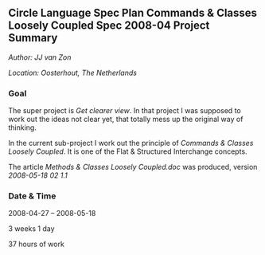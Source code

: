 ﻿**Circle Language Spec Plan
Commands & Classes Loosely Coupled Spec
2008-04
Project Summary**
---------------------------------------

*Author: JJ van Zon*

*Location: Oosterhout, The Netherlands*

### **Goal**
The super project is *Get clearer view*. In that project I was supposed to work out the ideas not clear yet, that totally mess up the original way of thinking.

In the current sub-project I work out the principle of *Commands & Classes Loosely Coupled*. It is one of the Flat & Structured Interchange concepts.

The article *Methods & Classes Loosely Coupled.doc* was produced,
version *2008-05-18 02  1.1*
### **Date & Time**
2008-04-27 – 2008-05-18

3 weeks 1 day

37 hours of work

